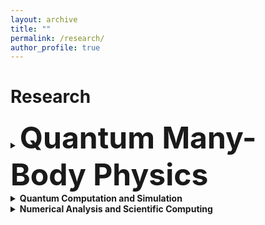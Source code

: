 ```yaml
---
layout: archive
title: ""
permalink: /research/
author_profile: true
---
```


<!-- {% include base_path %}

[<span style="color:navy">[Download CV]</span>](http://sekwonlee.github.io/files/cv.pdf) -->

<!-- <h2> Research interest </h2>  -->
# Research
  
  <details>
  <summary>
  <b><font size="20pt">Quantum Many-Body Physics</font></b>
  </summary>
  <ul>
  <li>Quantum many-body physics is principly a complicated problem with high complexity, where emergent phenomena are hidden behind strong correlations beyond the mean-field. I am broadly interested in <b>mathematical structure of quantum many-body physics</b>. With the mathematical formulation well-understood, reasonable approximations can be made, useful information can be kept for the emergent phenomena of interest, and even predictions can be made in a way of first-principles.</li> 
  <li>In condensed matter field theory, the quantum many-body problem is formulated as a many-body action with infinite degrees of freedom, with which the physical quantities of interest can always be expressed. By diagrammatic expansion and truncation obeying the conservation laws, reasonable approximations can be made in a controlled manner. Famous examples include the Hartree-Fock approximation, the <i>GW</i> approximation and the dynamical mean-field approximation etc. These approximations can be equivalently found in many-body perturbation theory (MBPT) and dynamical mean-field theory (DMFT). These approaches can also be combined together, that is the so-called quantum embedding, with which the strongly correlated region of the system can be specially treated. Keldysh formalism together with non-equilibrium Green's function (NEGF) extends field theory to the non-equilibrium regime, which enables the study of out of equilbirum phenomena such as quantum transport.
  </li>
  <li>Different from field theory, the quantum many-body problem can also be approached in a wave function perspective, with which the expectation value of a physical quantities of interest can be calculated. Formly, the true many-body wave function can be expanded as an infinite series of Slater determinants with infinite orders. In quantum chemistry, the series are truncated according to command, and the approximate expansion coefficients are obtained by diagonalization; in quantum Monte Carlo (QMC), the true ground state is represented by an imaginary-time evolution of a trial wavefunction, which can be computed with stochastic sampling; in density matrix renormalization group (DMRG), the quantum state or narrowly the ground state wave function is represented by a matrix product state (MPS) where the correlation is reserved, and the variation is achieved by iterative optimization of each tensor block with the matrix product operator (MPO). Density matrix embedding theory (DMET) can be viewed as a simplified but cheaper version of DMRG.</li> 
  <li>Density functional theory (DFT) is a self-contained theory based on electron density, which provides a good mean-field starting point of electronic structure in most cases.</li> 
  <li>Open quantum system represents a big class of problems where a small system, whose reduced quantum dynamics is of interest, is interacting with a big environment. The evolution of the system can be obtained by tracing out the environment degrees of freedom from the total density matrix. In the Markovian approximation, the standard procedure yields the Lindbald quantum master equation; in the non-Markovian case, introducing the projection operator yields the Nakajima-Zwanzig quantum master equation.</li> 
  <li>As a Galli group member, I am focusing on deriving and developing <b><a href="https://pubs.acs.org/doi/full/10.1021/acs.jctc.2c00240">quantum defect embedding theory (QDET)</a></b> which is a natural framework for the description of strongly correlated many-body states of promising spin-defects for quantum information science. As an intern student at Flatiron, I am focusing on application of <b><a href="https://arxiv.org/abs/2107.13094">discrete Lehmann representation (DLR)</a></b> which is a compact representation of imaginary-time Green's functions, to Green's function theories including DMFT and MBPT for acceleration of real calculations.</li> 
  <li>Besides, I also have research experience in development of DMRG algorithm for quantum chemistry, two- and four-component approaches for relativistic quantum chemistry, as well as a non-Markovian and non-perturbative quantum master equation approach, that is the hierarchical equations of motion (HEOM), for quantum dynamics simulation.</li>
  </ul> 
  </details>

  <details>
  <summary>
  <b>Quantum Computation and Simulation</b>
  </summary>
  <ul>
  <li>Due to the exponential complexity of quantum many-body physics, naturally it is unfavorable to simulate quantum with classical computers. On the contrary, the promising quantum computers, which hold the same nature of quantum, provide unlimited possiblities. For this reason, I am also interested in <b>algorithms for simulations on quantum computers</b>.</li>
  <li>In general, quantum computers have great advantage in memory due to the way of encoding. Quantum computers have also been proved to be powerful in time dependent simulations. No explicit proof has been established for the scaling of state related simulations on quantum computers so far.</li>
  <li>In the current noisy intermediate-scale quantum era (NISQ), quantum phase estimation (QPE) is still not feasible and variational quantum eigensolver (VQE) is often adopted as the solver for an effective physical Hamiltonian of interest. However, the results from VQE is typically severely corrupted by the noise from the current quantum architechture. In order to reduce the error from the perspective of a theorist, what we can do is to <b>design post-processing error mitigation scheme</b> for this purpose.</li>
  <li>Quantum computers can also be a good host for QMC calculations. Specifically, efficient algorithms can be designed for controlling the fermionic sign problem on quantum computers.</li>
  </ul>
  </details>

  <details>
  <summary>
  <b>Numerical Analysis and Scientific Computing</b>
  </summary>
  <ul>
  <li>Including but not limited to quantum, I am broadly intereted in <b>numerical analysis</b>, <b>scientific computing</b> as well as the related <b>software development</b>. In many cases, physical problems, especially those are limited by computational cost, can be investigated in a mathematical way and from that angle, robust numerical tricks can be introduced to indentify and solve the bottleneck. Furthermore, the structure of software can often be designed and optimized for the target.</li> 
  <li>For example, quantum mechanics is defined on an inifinite dimensional Hilbert space, the operations on which can be explained as matrix transformations. For this reason, numerical algorithms in matrix theory such as Lanczos algorithm, Schmidt decomposition, singular value decomposition and QR decoposition etc are useful and powerful. In many cases, e.g. QMC sampling, the calculations are almost independent from each other and can be implemented in a heavily parallel fashion using MPI or GPU.</li>
  <li>As a Galli group member, I am a developer of open source software <b><a href="http://www.west-code.org">WEST (Without Empty States)</a></b> for large scale MBPT calculations, and the main developer for QDET. As an intern student at Flatiron, I participate in the development of open source software <b><a href="https://triqs.github.io/triqs/latest">TRIQS (Toolbox for Research on Interacting Quantum Systems)</a></b> for DMFT calculations.</li>
  </ul>
  </details>    

